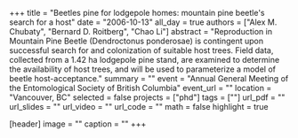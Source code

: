 +++
title = "Beetles pine for lodgepole homes: mountain pine beetle's search for a host"
date = "2006-10-13"
all_day = true
authors = ["Alex M. Chubaty", "Bernard D. Roitberg", "Chao Li"]
abstract = "Reproduction in Mountain Pine Beetle (Dendroctonus ponderosae) is contingent upon successful search for and colonization of suitable host trees. Field data, collected from a 1.42 ha lodgepole pine stand, are examined to determine the availability of host trees, and will be used to parameterize a model of beetle host-acceptance."
summary = ""
event = "Annual General Meeting of the Entomological Society of British Columbia"
event_url = ""
location = "Vancouver, BC"
selected = false
projects = ["phd"]
tags = [""]
url_pdf = ""
url_slides = ""
url_video = ""
url_code = ""
math = false
highlight = true

[header]
image = ""
caption = ""
+++

